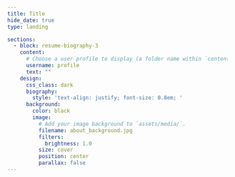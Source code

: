 ```yaml
---
title: Title
hide_date: true
type: landing

sections:
  - block: resume-biography-3
    content:
      # Choose a user profile to display (a folder name within `content/authors/`)
      username: profile
      text: ""
    design:
      css_class: dark
      biography:
        style: 'text-align: justify; font-size: 0.8em; '
      background:
        color: black
        image:
          # Add your image background to `assets/media/`.
          filename: about_background.jpg
          filters:
            brightness: 1.0
          size: cover
          position: center
          parallax: false
---
```


